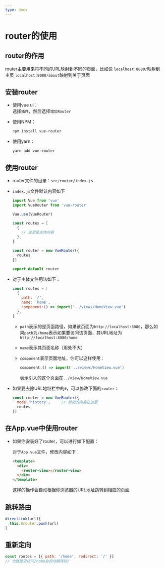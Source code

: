 ```yaml
---
type: docs
---
```


# router的使用

## router的作用

router主要用来将不同的URL映射到不同的页面，比如说
`localhost:8080/`映射到主页
`localhost:8080/about`映射到关于页面

## 安装router

- 使用vue ui：  
  选择`插件`，然后选择`增加Router`

- 使用NPM：  
  ```bash
  npm install vue-router
  ```

- 使用yarn：  
  ```bash
  yarn add vue-router
  ```

## 使用router

- router文件的目录：`src/router/index.js`

- `index.js`文件默认内容如下

  ```javascript
  import Vue from 'vue'
  import VueRouter from 'vue-router'

  Vue.use(VueRouter)

  const routes = [
    {
      // 这里是主体内容
    },
  ]

  const router = new VueRouter({
    routes
  })

  export default router
  ```

- 对于主体文件用法如下：
  ```js
  const routes = [
    {
      path: '/',
      name: 'home',
      component:() => import('../views/HomeView.vue')
    },
  ]
  ```

  - `path`表示的是页面路径，如果该页面为`http://localhost:8080`，那么如果`path`为`/home`表示如果要访问该页面，其URL地址为`http://localhost:8080/home`

  - `name`表示其页面名称（用处不大）

  - `component`表示页面地址，你可以这样使用：

    ```js
    component:() => import('../views/HomeView.vue')
    ```

    表示引入的这个页面在`../view/HomeView.vue`

- 如果要去除URL地址栏中的`#`，可以修改下面的`router`：
  ```js
  const router = new VueRouter({
    mode:'history',		// 增加的内容在这里
    routes
  })
  ```


## 在App.vue中使用router

- 如果你安装好了router，可以进行如下配置：

  对于`App.vue`文件，修改内容如下：

  ```html
  <template>
    <div>
      <router-view></router-view>
    </div>
  </template>
  ```
  
  这样的操作会自动根据你浏览器的URL地址跳转到相应的页面

## 跳转路由

```javascript
directLink(url){
  this.$router.push(url)
}
```

## 重新定向

```javascript
const routes = [{ path: '/home', redirect: '/' }]
// 也就是说访问/home会自动跳转到/
```

